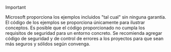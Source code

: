  
> [!IMPORTANT]
>  Microsoft proporciona los ejemplos incluidos "tal cual" sin ninguna garantía. El código de los ejemplos se proporciona únicamente para ilustrar conceptos. Es posible que el código proporcionado no cumpla los requisitos de seguridad para un entorno concreto. Se recomienda agregar código de seguridad y de control de errores a los proyectos para que sean más seguros y sólidos según convenga.

  